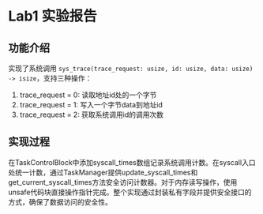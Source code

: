 # Lab1 实验报告

## 功能介绍
实现了系统调用 `sys_trace(trace_request: usize, id: usize, data: usize) -> isize`，支持三种操作：
1. trace_request = 0: 读取地址id处的一个字节
2. trace_request = 1: 写入一个字节data到地址id
3. trace_request = 2: 获取系统调用id的调用次数

## 实现过程
在TaskControlBlock中添加syscall_times数组记录系统调用计数。在syscall入口处统一计数，通过TaskManager提供update_syscall_times和get_current_syscall_times方法安全访问计数器。对于内存读写操作，使用unsafe代码块直接操作指针完成。整个实现通过封装私有字段并提供安全接口的方式，确保了数据访问的安全性。
